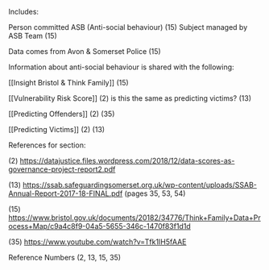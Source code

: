 Includes:

Person committed ASB (Anti-social behaviour)  (15)
Subject managed by ASB Team (15)

Data comes from Avon & Somerset Police (15)

Information about anti-social behaviour is shared with the following:

[[Insight Bristol & Think Family]] (15)

[[Vulnerability Risk Score]] (2) is this the same as predicting victims? (13)

[[Predicting Offenders]] (2) (35)

[[Predicting Victims]] (2) (13)

References for section:

(2) https://datajustice.files.wordpress.com/2018/12/data-scores-as-governance-project-report2.pdf 

(13) https://ssab.safeguardingsomerset.org.uk/wp-content/uploads/SSAB-Annual-Report-2017-18-FINAL.pdf (pages 35, 53, 54)

(15) https://www.bristol.gov.uk/documents/20182/34776/Think+Family+Data+Process+Map/c9a4c8f9-04a5-5655-346c-1470f83f1d1d 

(35) https://www.youtube.com/watch?v=Tfk1IH5fAAE 

Reference Numbers (2, 13, 15, 35)
